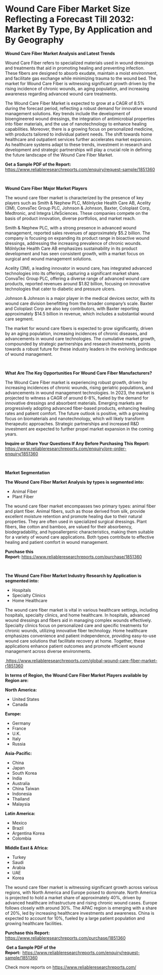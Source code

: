 <p><h1>Wound Care Fiber Market Size Reflecting a Forecast Till 2032: Market By Type, By Application and By Geography</h1></p><p><strong>Wound Care Fiber Market Analysis and Latest Trends</strong></p>
<p><p>Wound Care Fiber refers to specialized materials used in wound dressings and treatments that aid in promoting healing and preventing infection. These fibers are designed to absorb exudate, maintain a moist environment, and facilitate gas exchange while minimizing trauma to the wound bed. The market for Wound Care Fiber is witnessing significant growth driven by the rising incidence of chronic wounds, an aging population, and increasing awareness regarding advanced wound care treatments.</p><p>The Wound Care Fiber Market is expected to grow at a CAGR of 8.5% during the forecast period, reflecting a robust demand for innovative wound management solutions. Key trends include the development of bioengineered wound dressings, the integration of antimicrobial properties into fiber materials, and the use of nanotechnology to enhance healing capabilities. Moreover, there is a growing focus on personalized medicine, with products tailored to individual patient needs. The shift towards home healthcare and outpatient services further accelerates market expansion. As healthcare systems adapt to these trends, investment in research and development and strategic partnerships will play a crucial role in defining the future landscape of the Wound Care Fiber Market.</p></p>
<p><strong>Get a Sample PDF of the Report:&nbsp;</strong> <a href="https://www.reliableresearchreports.com/enquiry/request-sample/1851360?utm_campaign=3012&utm_medium=2&utm_source=Github&utm_content=ia&utm_term=26032025&utm_id=wound-care-fiber">https://www.reliableresearchreports.com/enquiry/request-sample/1851360</a></p>
<p>&nbsp;</p>
<p><strong>Wound Care Fiber Major Market Players</strong></p>
<p><p>The wound care fiber market is characterized by the presence of key players such as Smith & Nephew PLC, Mölnlycke Health Care AB, Acelity (3M), ConvaTec Group PLC, Johnson & Johnson, Baxter, Coloplast Corp, Medtronic, and Integra LifeSciences. These companies compete on the basis of product innovation, diverse portfolios, and market reach.</p><p>Smith & Nephew PLC, with a strong presence in advanced wound management, reported sales revenues of approximately $5.2 billion. The company is focusing on expanding its product range in bioactive wound dressings, addressing the increasing prevalence of chronic wounds. Mölnlycke Health Care AB emphasizes sustainability in its product development and has seen consistent growth, with a market focus on surgical and wound management solutions.</p><p>Acelity (3M), a leading innovator in wound care, has integrated advanced technologies into its offerings, capturing a significant market share. ConvaTec Group PLC, offering a diverse range of advanced wound care products, reported revenues around $1.82 billion, focusing on innovative technologies that cater to diabetic and pressure ulcers.</p><p>Johnson & Johnson is a major player in the medical devices sector, with its wound care division benefitting from the broader company’s scale. Baxter and Coloplast Corp are also key contributors, with Baxter reporting approximately $14.5 billion in revenue, which includes a substantial wound care segment.</p><p>The market for wound care fibers is expected to grow significantly, driven by an aging population, increasing incidences of chronic diseases, and advancements in wound care technologies. The cumulative market growth, compounded by strategic partnerships and research investments, points towards a robust future for these industry leaders in the evolving landscape of wound management.</p></p>
<p>&nbsp;</p>
<p><strong>What Are The Key Opportunities For Wound Care Fiber Manufacturers?</strong></p>
<p><p>The Wound Care Fiber market is experiencing robust growth, driven by increasing incidences of chronic wounds, rising geriatric populations, and advancements in wound management technologies. In 2023, the market is projected to witness a CAGR of around 6-8%, fueled by the demand for innovative dressings and absorbent materials. Emerging markets are progressively adopting advanced fiber-based products, enhancing healing rates and patient comfort. The future outlook is positive, with a growing focus on biomaterials and nanotechnology, which will likely transform therapeutic approaches. Strategic partnerships and increased R&D investment are expected to further propel market expansion in the coming years.</p></p>
<p><strong>Inquire or Share Your Questions If Any Before Purchasing This Report:</strong> <a href="https://www.reliableresearchreports.com/enquiry/pre-order-enquiry/1851360?utm_campaign=3012&utm_medium=2&utm_source=Github&utm_content=ia&utm_term=26032025&utm_id=wound-care-fiber">https://www.reliableresearchreports.com/enquiry/pre-order-enquiry/1851360</a></p>
<p>&nbsp;</p>
<p><strong>Market Segmentation</strong></p>
<p><strong>The Wound Care Fiber Market Analysis by types is segmented into:</strong></p>
<p><ul><li>Animal Fiber</li><li>Plant Fiber</li></ul></p>
<p><p>The wound care fiber market encompasses two primary types: animal fiber and plant fiber. Animal fibers, such as those derived from silk, provide excellent moisture retention and promote healing due to their natural properties. They are often used in specialized surgical dressings. Plant fibers, like cotton and bamboo, are valued for their absorbency, biodegradability, and hypoallergenic characteristics, making them suitable for a variety of wound care applications. Both types contribute to effective healing and patient comfort in wound management.</p></p>
<p><strong>Purchase this Report:&nbsp;</strong><a href="https://www.reliableresearchreports.com/purchase/1851360?utm_campaign=3012&utm_medium=2&utm_source=Github&utm_content=ia&utm_term=26032025&utm_id=wound-care-fiber">https://www.reliableresearchreports.com/purchase/1851360</a></p>
<p>&nbsp;</p>
<p><strong>The Wound Care Fiber Market Industry Research by Application is segmented into:</strong></p>
<p><ul><li>Hospitals</li><li>Specialty Clinics</li><li>Home Healthcare</li></ul></p>
<p><p>The wound care fiber market is vital in various healthcare settings, including hospitals, specialty clinics, and home healthcare. In hospitals, advanced wound dressings and fibers aid in managing complex wounds effectively. Specialty clinics focus on personalized care and specific treatments for chronic wounds, utilizing innovative fiber technology. Home healthcare emphasizes convenience and patient independence, providing easy-to-use wound care solutions that facilitate recovery at home. Together, these applications enhance patient outcomes and promote efficient wound management across diverse environments.</p></p>
<p><a href="https://www.reliableresearchreports.com/global-wound-care-fiber-market-r1851360?utm_campaign=3012&utm_medium=2&utm_source=Github&utm_content=ia&utm_term=26032025&utm_id=wound-care-fiber">&nbsp;https://www.reliableresearchreports.com/global-wound-care-fiber-market-r1851360</a></p>
<p><strong>In terms of Region, the Wound Care Fiber Market Players available by Region are:</strong></p>
<p>
    <p> <strong> North America: </strong>
        <ul>
            <li>United States</li>
            <li>Canada</li>
        </ul>
        </p> 
    <p> <strong> Europe: </strong>
        <ul>
            <li>Germany</li>
            <li>France</li>
            <li>U.K.</li>
            <li>Italy</li>
            <li>Russia</li>
        </ul>
        </p> 
    <p> <strong> Asia-Pacific: </strong>
        <ul>
            <li>China</li>
            <li>Japan</li>
            <li>South Korea</li>
            <li>India</li>
            <li>Australia</li>
            <li>China Taiwan</li>
            <li>Indonesia</li>
            <li>Thailand</li>
            <li>Malaysia</li>
        </ul>
        </p> 
    <p> <strong> Latin America: </strong>
        <ul>
            <li>Mexico</li>
            <li>Brazil</li>
            <li>Argentina Korea</li>
            <li>Colombia</li>
        </ul>
        </p> 
    <p> <strong> Middle East & Africa: </strong>
        <ul>
            <li>Turkey</li>
            <li>Saudi</li>
            <li>Arabia</li>
            <li>UAE</li>
            <li>Korea</li>
        </ul>
    </p>
    </p>
<p><p>The wound care fiber market is witnessing significant growth across various regions, with North America and Europe poised to dominate. North America is projected to hold a market share of approximately 40%, driven by advanced healthcare infrastructure and rising chronic wound cases. Europe follows closely with around 30%. The APAC region is emerging with a share of 20%, led by increasing healthcare investments and awareness. China is expected to account for 10%, fueled by a large patient population and growing healthcare facilities.</p></p>
<p><strong>Purchase this Report: </strong><a href="https://www.reliableresearchreports.com/purchase/1851360?utm_campaign=3012&utm_medium=2&utm_source=Github&utm_content=ia&utm_term=26032025&utm_id=wound-care-fiber">https://www.reliableresearchreports.com/purchase/1851360</a></p>
<p>&nbsp;<strong>Get a Sample PDF of the Report:&nbsp;&nbsp;</strong><a href="https://www.reliableresearchreports.com/enquiry/request-sample/1851360?utm_campaign=3012&utm_medium=2&utm_source=Github&utm_content=ia&utm_term=26032025&utm_id=wound-care-fiber">https://www.reliableresearchreports.com/enquiry/request-sample/1851360</a></p>
<p><strong></strong></p>
<p>Check more reports on <a href="https://www.reliableresearchreports.com/?utm_campaign=3012&utm_medium=2&utm_source=Github&utm_content=ia&utm_term=26032025&utm_id=wound-care-fiber">https://www.reliableresearchreports.com/</a></p>